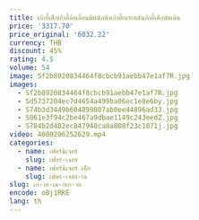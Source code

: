 ```yaml
---
title: เก้าอี้เด็กเก้าอี้ล้อเลื่อนมีพนักพิงเก้าอี้เบาะหลังเก้าอี้เด็กหัดเดิน
price: '3317.70'
price_original: '6032.22'
currency: THB
discount: 45%
rating: 4.5
volume: 54
image: Sf2b8920834464f8cbcb91aebb47e1af7R.jpg
images:
  - Sf2b8920834464f8cbcb91aebb47e1af7R.jpg
  - Sd5737204ec7d4654a499ba06ec1e8e6by.jpg
  - S74b3d3449b604899807ab0ee44896ad3J.jpg
  - S061e3f94c2be467a9dbae1149c243eedZ.jpg
  - S784b2d482ec847948ca8a808f23c1071j.jpg
video: 4000206252629.mp4
categories:
  - name: เฟอร์นิเจอร์
    slug: เฟอร-เจอร
  - name: เฟอร์นิเจอร์ เด็ก
    slug: เฟอร-เจอร-เด
slug: เก-าอ-เด-กเก-าอ
encode: oBj1RKE
lang: th
---
```

  